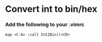 # Convert int to bin/hex

### Add the following to your .vimrc  
```map <C-A> :call Int2Bin()<CR>```

